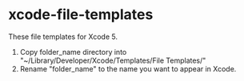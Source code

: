 xcode-file-templates
====================

These file templates for Xcode 5.

1. Copy folder_name directory into "~/Library/Developer/Xcode/Templates/File Templates/"
2. Rename "folder_name" to the name you want to appear in Xcode. 
